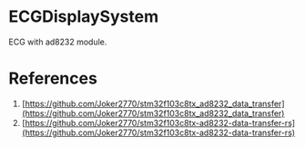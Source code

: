 # ECGDisplaySystem
ECG with ad8232 module.

# References
1. [https://github.com/Joker2770/stm32f103c8tx_ad8232_data_transfer](https://github.com/Joker2770/stm32f103c8tx_ad8232_data_transfer)
2. [https://github.com/Joker2770/stm32f103c8tx-ad8232-data-transfer-rs](https://github.com/Joker2770/stm32f103c8tx-ad8232-data-transfer-rs)
